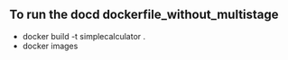 ## To run the docd dockerfile_without_multistage

- docker build -t simplecalculator .
- docker images


